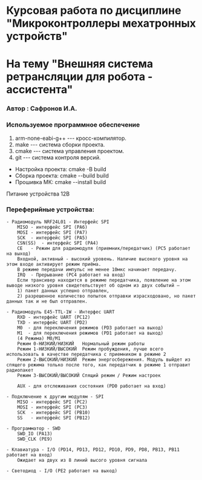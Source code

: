 # Курсовая работа по дисциплине "Микроконтроллеры мехатронных устройств"
# На тему "Внешняя система ретрансляции для робота - ассистента"
### Автор : Сафронов И.А.

### Используемое программное обеспечение

1. arm-none-eabi-g++ --- кросс-компилятор.
1. make --- система сборки проекта.
1. cmake --- система управления проектом.
1. git --- система контроля версий.

- Настройка проекта: 
    cmake -B build
- Сборка проекта:
    cmake --build build     
- Прошивка МК:
    cmake --install build 

Питание устройства 12В

### Переферийные устройства:
    - Радиомодуль NRF24L01 - Интерфейс SPI
        MISO - интерфейс SPI (PA6)
        MOSI - интерфейс SPI (PA7)
        SCK  - интерфейс SPI (PA5)
        CSN(SS)  - интерфейс SPI (PA4)
        CE   - Режим для радиомодуля (приемник/передатчик) (PC5 работает на выход)
        Входной, активный - высокий уровень. Наличие высокого уровня на этом входе активирует режим приёма. 
        В режиме передачи импульс не менее 10мкс начинает передачу.
        IRQ  - Прерывание (PC4 работает на вход)
        Если трансивер находится в режиме передатчика, появление на этом выводе низкого уровня свидетельствует об одном из двух событий – 
        1) пакет данных успешно отправлен, 
        2) разрешенное количество попыток отправки израсходовано, но пакет данных так и не был отправлен.

    - Радиомодуль E45-TTL-1W - Интерфес UART
        RXD - интерфейс UART (PC12)
        TXD - интерфейс UART (PD2)
        M0  - для переключения режимов (PD3 работает на выход)
        M1  - для переключения режимов (PD1 работает на выход)
        (4 Режима) M0/M1
        Режим 0-НИЗКИЙ/НИЗКИЙ	Нормальный режим работы
        Режим 1-НИЗКИЙ/ВЫСОКИЙ	Режим пробуждения, лучше всего использовать в качестве передатчика с приемником в режиме 2
        Режим 2-ВЫСОКИЙ/НИЗКИЙ	Режим энергосбережения. Модуль выйдет из спящего режима только после того, как передатчик в режиме 1 отправит радиопакет
        Режим 3-ВЫСОКИЙ/ВЫСОКИЙ	Спящий режим / Режим настроек

        AUX - для отслеживания состояния (PD0 работает на вход)

    - Подключение к другим модулям - SPI
        MISO - интерфейс SPI (PC2)
        MOSI - интерфейс SPI (PC3)
        SCK  - интерфейс SPI (PB10)
        SS   - интерфейс SPI (PB12)

    - Программатор - SWD 
        SWD_IO (PA13)
        SWD_CLK (PE9)

    - Клавиатура - I/O (PD14, PD13, PD12, PD10, PD9, PD8, PB13, PB11 работает на вход)
        Ожидает на двух из 8 линий высого уровня сигнала 

    - Светодиод - I/O (PE2 работает на выход)


